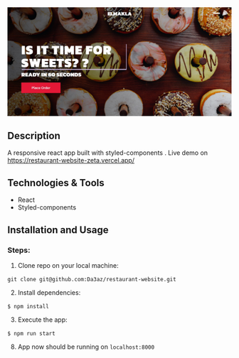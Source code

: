 <img src="githubImg/app-image.jpg"/>

## Description

A responsive react app built with styled-components .
Live demo on https://restaurant-website-zeta.vercel.app/

## Technologies & Tools

* React
* Styled-components


## Installation and Usage


### Steps:
1. Clone repo on your local machine:
```
git clone git@github.com:Da3az/restaurant-website.git
```
2. Install dependencies:
```
$ npm install
```
3. Execute the app:<br/>
```
$ npm run start
```
8. App now should be running on ```localhost:8000```
